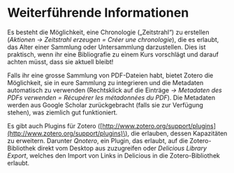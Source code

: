 # Weiterführende Informationen

Es besteht die Möglichkeit, eine Chronologie \(„Zeitstrahl“\) zu erstellen \(_Aktionen → Zeitstrahl erzeugen = Créer une chronologie_\), die es erlaubt, das Alter einer Sammlung oder Untersammlung darzustellen. Dies ist praktisch, wenn ihr eine Bibliografie zu einem Kurs vorschlägt und darauf achten müsst, dass sie aktuell bleibt!

Falls ihr eine grosse Sammlung von PDF-Dateien habt, bietet Zotero die Möglichkeit, sie in eure Sammlung zu integrieren und die Metadaten automatisch zu verwenden \(Rechtsklick auf die Einträge _→ Metadaten des PDFs verwenden = Récupérer les métadonnées du PDF_\). Die Metadaten werden aus Google Scholar zurückgebracht \(falls sie zur Verfügung stehen\), was ziemlich gut funktioniert.

Es gibt auch Plugins für Zotero \([http://www.zotero.org/support/plugins](http://www.zotero.org/support/plugins)\), die erlauben, dessen Kapazitäten zu erweitern. Darunter _Qnotero_, ein Plugin, das erlaubt, auf die Zotero-Bibliothek direkt vom Desktop aus zuzugreifen oder _Delicious Library Export_, welches den Import von Links in Delicious in die Zotero-Bibliothek erlaubt.

